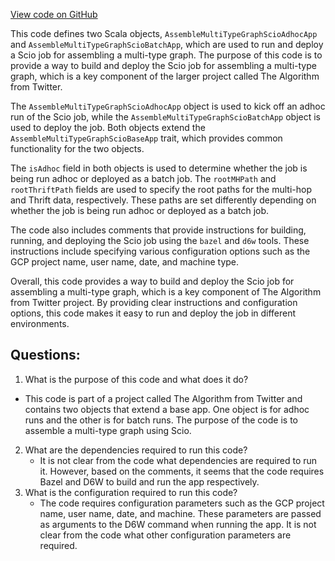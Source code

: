 [View code on GitHub](https://github.com/misbahsy/the-algorithm/src/scala/com/twitter/simclusters_v2/scio/multi_type_graph/assemble_multi_type_graph/AssembleMultiTypeGraphScioApp.scala)

This code defines two Scala objects, `AssembleMultiTypeGraphScioAdhocApp` and `AssembleMultiTypeGraphScioBatchApp`, which are used to run and deploy a Scio job for assembling a multi-type graph. The purpose of this code is to provide a way to build and deploy the Scio job for assembling a multi-type graph, which is a key component of the larger project called The Algorithm from Twitter.

The `AssembleMultiTypeGraphScioAdhocApp` object is used to kick off an adhoc run of the Scio job, while the `AssembleMultiTypeGraphScioBatchApp` object is used to deploy the job. Both objects extend the `AssembleMultiTypeGraphScioBaseApp` trait, which provides common functionality for the two objects.

The `isAdhoc` field in both objects is used to determine whether the job is being run adhoc or deployed as a batch job. The `rootMHPath` and `rootThriftPath` fields are used to specify the root paths for the multi-hop and Thrift data, respectively. These paths are set differently depending on whether the job is being run adhoc or deployed as a batch job.

The code also includes comments that provide instructions for building, running, and deploying the Scio job using the `bazel` and `d6w` tools. These instructions include specifying various configuration options such as the GCP project name, user name, date, and machine type.

Overall, this code provides a way to build and deploy the Scio job for assembling a multi-type graph, which is a key component of The Algorithm from Twitter project. By providing clear instructions and configuration options, this code makes it easy to run and deploy the job in different environments.
## Questions: 
 1. What is the purpose of this code and what does it do?
   - This code is part of a project called The Algorithm from Twitter and contains two objects that extend a base app. One object is for adhoc runs and the other is for batch runs. The purpose of the code is to assemble a multi-type graph using Scio.
2. What are the dependencies required to run this code?
   - It is not clear from the code what dependencies are required to run it. However, based on the comments, it seems that the code requires Bazel and D6W to build and run the app respectively.
3. What is the configuration required to run this code?
   - The code requires configuration parameters such as the GCP project name, user name, date, and machine. These parameters are passed as arguments to the D6W command when running the app. It is not clear from the code what other configuration parameters are required.